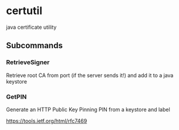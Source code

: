 # certutil
java certificate utility

## Subcommands

### RetrieveSigner
Retrieve root CA from port (if the server sends it!) and add it to a java keystore

### GetPIN
Generate an HTTP Public Key Pinning PIN from a keystore and label

https://tools.ietf.org/html/rfc7469

